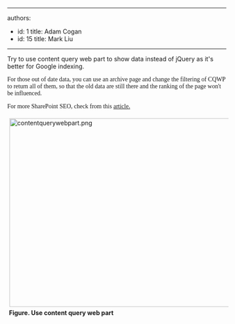 

---
authors:
  - id: 1
    title: Adam Cogan
  - id: 15
    title: Mark Liu
---




<span class='intro'> Try to use content query web part to show data instead of jQuery as it's better for Google indexing.  </span>

<p><span><font face="Tahoma"><span style="font-family&#58;'verdana','sans-serif';">For those out of date data, you can use an archive page and change the filtering of CQWP to return all of them, so that the old data are still there and the ranking of the page won't be influenced.</span><div style="margin&#58;0cm 0cm 0pt;"><span style="font-family&#58;'verdana','sans-serif';">For more SharePoint SEO, check from this <a href="http&#58;//spmatt.wordpress.com/2012/03/12/search-engine-optimisation-seo-for-sharepoint-sites-part-2/">article</a><a href="http&#58;//spmatt.wordpress.com/2012/03/12/search-engine-optimisation-seo-for-sharepoint-sites-part-2/"><span style="color&#58;windowtext;text-decoration&#58;none;"><font face="Tahoma">.</font></span></a></span></div></font></span></p>
<p><img class="ssw-rteStyle-ImageArea" alt="contentquerywebpart.png" src="/PublishingImages/contentquerywebpart.png" width="643" height="463" style="margin&#58;5px;width&#58;613px;height&#58;433px;" /><br>&#160;<strong>Figure. Use content query web part</strong></p>


